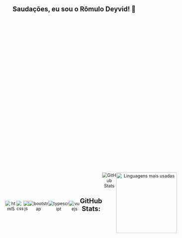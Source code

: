 ## Saudações, eu sou o Rômulo Deyvid! 🖖 
<div style="display: flex; align-items: center; justify-content: center; text-align: center;">

  
<table>
  <tr>
    <td width="450">
    <p > Sou um apaixonado por tecnologia e atualmente trabalho como Desenvolvedor Front-End na Empresa JR, EJECT. Minha jornada no mundo do desenvolvimento começou com um fascínio por como as coisas funcionam por trás das telas que todos usamos diariamente. Esse fascínio se transformou em uma carreira onde cada linha de código é uma oportunidade de criar algo novo e significativo.<p>No momento, estou aprofundando meus conhecimentos em VueJS e TypeScript, tecnologias que considero essenciais para construir interfaces de usuário modernas, eficientes e escaláveis. Gosto de me desafiar constantemente, aprendendo e implementando as melhores práticas para entregar soluções que fazem a diferença.</p></p>
  </td>
  </div>

  
 <td>
    <img height="250" width="350" src="https://i.pinimg.com/originals/5c/6a/1f/5c6a1fb4595e4b55b8398780d8a51343.gif" alt="Gif de saudação">
  </td>
</div>

<!-- Badges de Tecnologias -->
<div style="display: flex; justify-content: center; margin-top: 20px;">
  <img align="center" alt="html5" src="https://img.shields.io/badge/HTML5-E34F26?style=for-the-badge&logo=html5&logoColor=white" /> 
  <img align="center" alt="css" src="https://img.shields.io/badge/CSS3-1572B6?style=for-the-badge&logo=css3&logoColor=white" /> 
  <img align="center" alt="js" src="https://img.shields.io/badge/JavaScript-F7DF1E?style=for-the-badge&logo=javascript&logoColor=black" /> 
  <img align="center" alt="bootstrap" src="https://img.shields.io/badge/Bootstrap-6f42c1?style=for-the-badge&logo=bootstrap&logoColor=white" /> 
  <img align="center" alt="typescript" src="https://img.shields.io/badge/TypeScript-007ACC?style=for-the-badge&logo=typescript&logoColor=white" /> 
  <img align="center" alt="vuejs" src="https://img.shields.io/badge/Vue.js-42b883?style=for-the-badge&logo=vue.js&logoColor=white" />
</div>

<!-- GitHub Stats -->
<h2 style="text-align: center;">GitHub Stats:</h2>
<div style="display: flex; justify-content: center;">
  <picture>
    <source srcset="https://github-readme-stats.vercel.app/api?username=romulodeyvid&include_all_commits=true&show_icons=true&theme=dracula" media="(prefers-color-scheme: dark)" />
    <source srcset="https://github-readme-stats.vercel.app/api?username=romulodeyvid&show_icons=true" media="(prefers-color-scheme: light), (prefers-color-scheme: no-preference)" />
    <img src="https://github-readme-stats.vercel.app/api?username=anuraghazra&show_icons=true" alt="GitHub Stats"/>
  </picture>
  <img height="195" src="https://github-readme-stats.vercel.app/api/top-langs/?username=romulodeyvid&layout=compact&theme=dracula" alt="Linguagens mais usadas"/>
</div>
